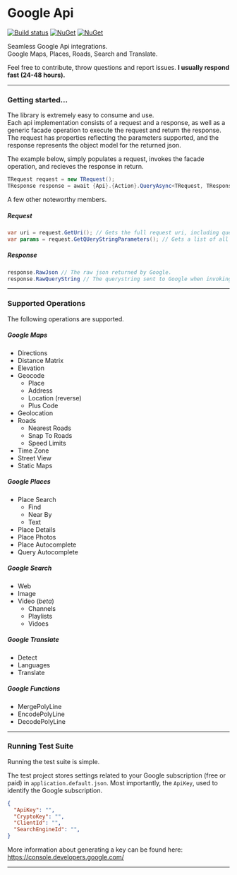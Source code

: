 # Google Api
[![Build status](https://ci.appveyor.com/api/projects/status/yfsvk7vv04l9ofov/branch/master?svg=true)](https://ci.appveyor.com/project/vivet/googleapi/branch/master)
[![NuGet](https://img.shields.io/nuget/dt/GoogleApi.svg)](https://www.nuget.org/packages/GoogleApi)
[![NuGet](https://img.shields.io/nuget/v/GoogleApi.svg)](https://www.nuget.org/packages/GoogleApi)

Seamless Google Api integrations.  
Google Maps, Places, Roads, Search and Translate.  

Feel free to contribute, throw questions and report issues. **I usually respond fast (24-48 hours).**  

*** 

### Getting started...
The library is extremely easy to consume and use.  
Each api implementation consists of a request and a response, as well as a generic facade operation to execute the request and return the response. The request has properties reflecting the parameters supported, and the response represents the object model for the returned json.  

The example below, simply populates a request, invokes the facade operation, and recieves the response in return.  
```csharp
TRequest request = new TRequest();
TResponse response = await {Api}.{Action}.QueryAsync<TRequest, TResponse>(request);
```

A few other noteworthy members.
##### Request
```csharp
var uri = request.GetUri(); // Gets the full request uri, including query parameters.
var params = request.GetQUeryStringParameters(); // Gets a list of all the added parameters.
```
##### Response
```csharp
response.RawJson // The raw json returned by Google.
response.RawQueryString // The querystring sent to Google when invoking the request.
```

*** 

### Supported Operations
The following operations are supported.

##### Google Maps
  * Directions
  * Distance Matrix
  * Elevation
  * Geocode
    * Place
    * Address
    * Location (reverse)
    * Plus Code
  * Geolocation
  * Roads
    * Nearest Roads
    * Snap To Roads
    * Speed Limits
  * Time Zone
  * Street View
  * Static Maps

##### Google Places
  * Place Search
    * Find
    * Near By
    * Text
  * Place Details
  * Place Photos
  * Place Autocomplete
  * Query Autocomplete

##### Google Search
  * Web
  * Image
  * Video (*beta*)
    * Channels
	* Playlists
	* Vidoes

##### Google Translate
  * Detect
  * Languages
  * Translate

##### Google Functions
  * MergePolyLine
  * EncodePolyLine
  * DecodePolyLine

*** 

### Running Test Suite
Running the test suite is simple.  

The test project stores settings related to your Google subscription (free or paid) in `application.default.json`. Most importantly, the ```ApiKey```, used to identify the Google subscription.  
```json
{ 
  "ApiKey": "",
  "CryptoKey": "",
  "ClientId": "",
  "SearchEngineId": "",
}
```
More information about generating a key can be found here: https://console.developers.google.com/  

*** 
